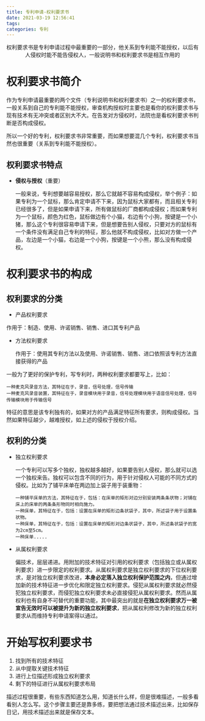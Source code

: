 ```yaml
---
title: 专利申请-权利要求书
date: 2021-03-19 12:56:41
tags:
categories: 专利
---
```


<p align="center">
    权利要求书是专利申请过程中最重要的一部分，他关系到专利能不能授权，以后有人侵权时能不能告侵权人，一般说明书和权利要求书是相互作用的
</p>

<!--more-->

# 权利要求书简介

作为专利申请最重要的两个文件（专利说明书和权利要求书）之一的权利要求书，一般关系到自己的专利能不能授权，审查机构授权时主要也是看你的权利要求书与现有技术有无冲突或者区别大不大。在告发对方侵权时，法院也是看权利要求书判断是否构成侵权。

所以一个好的专利，权利要求书非常重要，而如果想要混几个专利，权利要求书当然也很重要（关系到专利能不能授权）。

## 权利要求书特点

* **侵权与授权**（重要）

  一般来说，专利想要越容易授权，那么它就越不容易构成侵权，举个例子：如果专利为一个鼠标，那么肯定申请不下来，因为鼠标大家都有，而且相关专利已经很多了，但是如果申请下来，所有做鼠标的厂商都构成侵权；而如果专利为一个鼠标，颜色为红色，鼠标做边有个小猫，右边有个小狗，按键是一个小猪，那么这个专利很容易申请下来，但是想要告别人侵权，只要对方的鼠标有一个条件没有满足自己专利的特征，那么他就不构成侵权，比如对方做一个产品，左边是一个小猫，右边是一个小狗，按键是一个小熊，那么没有构成侵权。

# 权利要求书的构成

## 权利要求的分类

* 产品权利要求

作用于：制造、使用、许诺销售、销售、进口其专利产品

* 方法权利要求

  作用于：使用其专利方法以及使用、许诺销售、销售、进口依照该专利方法直接获得的产品

一般为了更好的保护专利，写专利时，两种权利要求都要写上，比如：

```text
一种麦克风录音方法，其特征在于，录音，信号处理，信号传输
一种麦克风录音装置，其特征在于，录音模块用于录音，信号处理模块用于语音信号处理，信号传输模块用于传输信号
```

特征的意思是该专利独有的，如果对方的产品满足特征所有要求，则构成侵权。当然如果特征越少，越难授权，如上述的侵权于授权介绍。

## 权利的分类

* 独立权利要求

  一个专利可以写多个独权，独权越多越好，如果要告别人侵权，那么就可以选一个独权来告。独权可以包含不同的行为，用于针对侵权人可能的不同方式的侵权。比如为了铺平床单在两边加上袋子用于装重物：

  ```text
  一种铺平床单的方法，其特征在于，包括：在床单的矩形对边分别安装两条条状物；对铺在床上的床单的两条条形物同时相向施力。
  一种床单，其特征在于，包括：设置在床单的矩形边条状袋子，其中，所述袋子用于设置条状物。
  一种床单，其特征在于，包括：设置在床单的矩形对边条状袋子，其中，所述条状袋子的宽为2cm至5cm。
  一种床单.....
  ```

* 从属权利要求

  偏技术，层层递进。用附加的技术特征对引用的权利要求（包括独立或从属权利要求）进一步限定的权利要求。从属权利要求是独立权利要求的下位权利要求，是对独立权利要求改进，**本身必定落入独立权利保护范围之内**，但通过增加新的技术特征进一步优化和限定独立权利要求。侵犯从属权利要求就必然侵犯独立权利要求，而侵犯独立权利要求未必直接侵犯从属权利要求。然而从属权利也有自身不可替代的重要功能，其中最突出的就是**在独立权利要求万一被宣告无效时可以被提升为新的独立权利要求**，把从属权利修改为新的独立权利要求从而维持专利申请案得以通过。

# 开始写权利要求书

1. 找到所有的技术特征
2. 从中提取关键技术特征
3. 进行上位描述形成独立权利要求
4. 剩下的特征进行从属权利要求布局

描述过程很重要，有些东西知道怎么用，知道长什么样，但是很难描述，一般多看看别人怎么写。这个步骤主要还是靠多练，要把想法通过技术描述出来，比如保存日记，用技术描述出来就是保存文本。